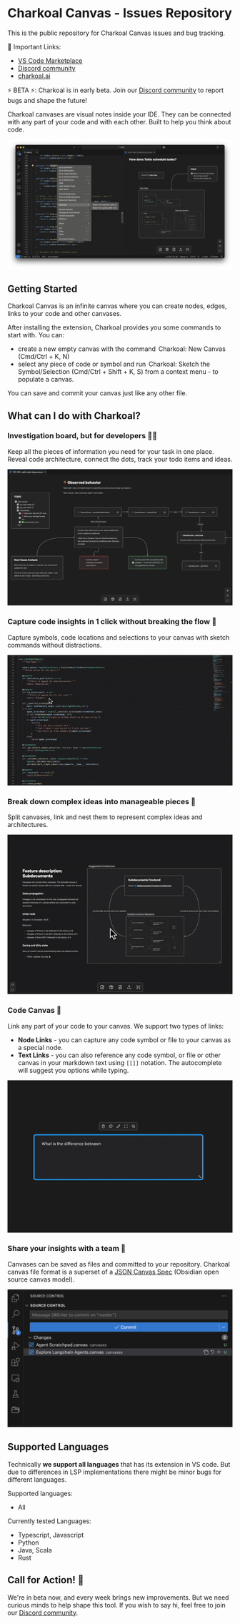 # Charkoal Canvas - Issues Repository

This is the public repository for Charkoal Canvas issues and bug tracking.

🔗 Important Links:

- [VS Code Marketplace](https://marketplace.visualstudio.com/items?itemName=Charkoal.charkoal)
- [Discord community](https://discord.gg/rQq5mjeaZm)
- [charkoal.ai](https://charkoal.ai)

⚡ BETA ⚡: Charkoal is in early beta. Join our [Discord community](https://discord.gg/rQq5mjeaZm) to report bugs and shape the future!


Charkoal canvases are visual notes inside your IDE. They can be connected with any part of your code and with each other. Built to help you think about code.

![Charkoal Canvas Hero](./assets/hero-image.png)

## Getting Started

Charkoal Canvas is an infinite canvas where you can create nodes, edges, links to your code and other canvases.

After installing the extension, Charkoal provides you some commands to start with. You can:
- create a new empty canvas with the command ⁠ Charkoal: New Canvas ⁠ (Cmd/Ctrl + K,  N)
- select any piece of code or symbol and run ⁠ Charkoal: Sketch the Symbol/Selection (Cmd/Ctrl + Shift + K, S) from a context menu - to populate a canvas.

You can save and commit your canvas just like any other file.

## What can I do with Charkoal?

### Investigation board, but for developers 🕵️‍♂️

Keep all the pieces of information you need for your task in one place. Reveal code architecture, connect the dots, track your todo items and ideas.

![Investigation board](./assets/single-workspace.png)

### Capture code insights in 1 click without breaking the flow 🧘

Capture symbols, code locations and selections to your canvas with sketch commands without distractions.

![Capture Feature Demo](./assets/capture-feature.gif)

### Break down complex ideas into manageable pieces 🔨

Split canvases, link and nest them to represent complex ideas and architectures.

![Nested Feature Demo](./assets/nested-feature.gif)

### Code Canvas 🤝

Link any part of your code to your canvas. We support two types of links:
- **Node Links** - you can capture any code symbol or file to your canvas as a special node.
- **Text Links** - you can also reference any code symbol, or file or other canvas in your markdown text using `[[]]` notation. The autocomplete will suggest you options while typing.

![In Test Code Demo](./assets/in-text-code.gif)

### Share your insights with a team 📢

Canvases can be saved as files and committed to your repository. Charkoal canvas file format is a superset of a [JSON Canvas Spec](https://jsoncanvas.org/) (Obsidian open source canvas model).

![Share Insights](./assets/source-control.png)

## Supported Languages

Technically **we support all languages** that has its extension in VS code. But due to differences in LSP implementations there might be minor bugs for different languages.

Supported languages:
- All

Currently tested Languages:
- Typescript, Javascript
- ⁠Python
- ⁠Java, Scala
- ⁠Rust

## Call for Action! 📢

We're in beta now, and every week brings new improvements. But we need curious minds to help shape this tool. If you wish to say hi, feel free to join our [Discord community](https://discord.gg/rQq5mjeaZm).
